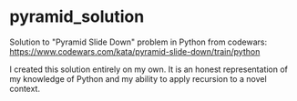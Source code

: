 # pyramid_solution
Solution to "Pyramid Slide Down" problem in Python from codewars: https://www.codewars.com/kata/pyramid-slide-down/train/python

I created this solution entirely on my own. It is an honest representation of my knowledge of Python and my ability to apply recursion to a novel context.
